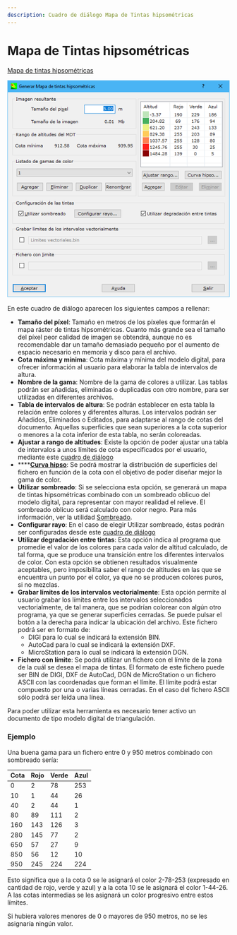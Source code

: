 ```yaml
---
description: Cuadro de diálogo Mapa de Tintas hipsométricas
---
```


# Mapa de Tintas hipsométricas

[Mapa de tintas hipsométricas](../../como.../como-mapa-de-tintas-hipsometricas.md)

![Cuadro de diálogo Mapa de tintas hipsométricas](<../../../.gitbook/assets/image (63).png>)

En este cuadro de diálogo aparecen los siguientes campos a rellenar:

* **Tamaño del píxel**: Tamaño en metros de los píxeles que formarán el mapa ráster de tintas hipsométricas. Cuanto más grande sea el tamaño del píxel peor calidad de imagen se obtendrá, aunque no es recomendable dar un tamaño demasiado pequeño por el aumento de espacio necesario en memoria y disco para el archivo.
* **Cota máxima y mínima**: Cota máxima y mínima del modelo digital, para ofrecer información al usuario para elaborar la tabla de intervalos de altura.
* **Nombre de la gama**: Nombre de la gama de colores a utilizar. Las tablas podrán ser añadidas, eliminadas o duplicadas con otro nombre, para ser utilizadas en diferentes archivos.
* **Tabla de intervalos de altura**: Se podrán establecer en esta tabla la relación entre colores y diferentes alturas. Los intervalos podrán ser Añadidos, Eliminados o Editados, para adaptarse al rango de cotas del documento. Aquellas superficies que sean superiores a la cota superior o menores a la cota inferior de esta tabla, no serán coloreadas.
* **Ajustar a rango de altitudes**: Existe la opción de poder ajustar una tabla de intervalos a unos límites de cota especificados por el usuario, mediante este [cuadro de diálogo](ajustar-a-rango-de-altitudes.md)
* ****[**Curva hipso**](../../otras-herramientas/curva-hipsometrica.md): Se podrá mostrar la distribución de superficies del fichero en función de la cota con el objetivo de poder diseñar mejor la gama de color.
* **Utilizar sombreado**: Si se selecciona esta opción, se generará un mapa de tintas hipsométricas combinado con un sombreado oblicuo del modelo digital, para representar con mayor realidad el relieve. El sombreado oblicuo será calculado con color negro. Para más información, ver la utilidad [Sombreado](../../como.../como-sombreado.md).
* **Configurar rayo**: En el caso de elegir Utilizar sombreado, éstas podrán ser configuradas desde este [cuadro de diálogo](../sombreado/configurar-rayo.md)
* **Utilizar degradación entre tintas**: Esta opción indica al programa que promedie el valor de los colores para cada valor de altitud calculado, de tal forma, que se produce una transición entre los diferentes intervalos de color. Con esta opción se obtienen resultados visualmente aceptables, pero imposibilita saber el rango de altitudes en las que se encuentra un punto por el color, ya que no se producen colores puros, si no mezclas.
* **Grabar límites de los intervalos vectorialmente**: Esta opción permite al usuario grabar los límites entre los intervalos seleccionados vectorialmente, de tal manera, que se podrían colorear con algún otro programa, ya que se generar superficies cerradas. Se puede pulsar el botón a la derecha para indicar la ubicación del archivo. Este fichero podrá ser en formato de:
  * DIGI para lo cual se indicará la extensión BIN.
  * AutoCad para lo cual se indicará la extensión DXF.
  * MicroStation para lo cual se indicará la extensión DGN.
* **Fichero con límite**: Se podrá utilizar un fichero con el límite de la zona de la cuál se desea el mapa de tintas. El formato de este fichero puede ser BIN de DIGI, DXF de AutoCad, DGN de MicroStation o un fichero ASCII con las coordenadas que forman el límite. El límite podrá estar compuesto por una o varias líneas cerradas. En el caso del fichero ASCII sólo podrá ser leída una línea.

Para poder utilizar esta herramienta es necesario tener activo un documento de tipo modelo digital de triangulación.

### Ejemplo

Una buena gama para un fichero entre 0 y 950 metros combinado con sombreado sería:

|  Cota |  Rojo |  Verde |  Azul |
| ----- | ----- | ------ | ----- |
|  0    |  2    |  78    |  253  |
|  10   |  1    |  44    |  26   |
|  40   |  2    |  44    |  1    |
|  80   |  89   |  111   |  2    |
|  160  |  143  |  126   |  3    |
|  280  |  145  |  77    |  2    |
|  650  |  57   |  27    |  9    |
|  850  |  56   |  12    |  10   |
|  950  |  245  |  224   |  224  |

Esto significa que a la cota 0 se le asignará el color 2-78-253 (expresado en cantidad de rojo, verde y azul) y a la cota 10 se le asignará el color 1-44-26. A las cotas intermedias se les asignará un color progresivo entre estos límites.

Si hubiera valores menores de 0 o mayores de 950 metros, no se les asignaría ningún valor.
